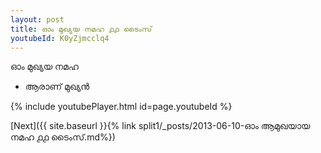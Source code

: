 ```yaml
---
layout: post
title: ഓം മുഖ്യയ നമഹ ൧൧ ടൈംസ്
youtubeId: K0yZjmcclq4
---
```

 
 
 ഓം മുഖ്യയ നമഹ 
 
 -  ആരാണ് മുഖ്യൻ 
 
  
 
  
 
 
 
 
 
 


{% include youtubePlayer.html id=page.youtubeId %}
 
[Next]({{ site.baseurl }}{% link  split1/_posts/2013-06-10-ഓം ആമുഖയായ നമഹ ൧൧ ടൈംസ്.md%})
 
